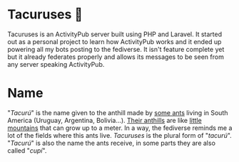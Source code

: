 # Tacuruses 🐜

Tacuruses is an ActivityPub server built using PHP and Laravel. It started out as a personal project to learn how ActivityPub works and it ended up powering all my bots posting to the fediverse. It isn't feature complete yet but it already federates properly and allows its messages to be seen from any server speaking ActivityPub.

# Name

"_Tacurú_" is the name given to the anthill made by [some ants](https://es.wikipedia.org/wiki/Camponotus_punctulatus) living in South America (Uruguay, Argentina, Bolivia...). [Their anthills](https://commons.wikimedia.org/wiki/File:Vista_general_de_tacuruses_en_un_campo_1.jpg) are like [little mountains](https://commons.wikimedia.org/wiki/File:Tacuruses_de_cerca_01.jpg) that can grow up to a meter. In a way, the fediverse reminds me a lot of the fields where this ants live. _Tacuruses_ is the plural form of "_tacurú_". "_Tacurú_" is also the name the ants receive, in some parts they are also called "_cupí_".
